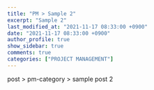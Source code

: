 ```yaml
---
title: "PM > Sample 2"
excerpt: "Sample 2"
last_modified_at: "2021-11-17 08:33:00 +0900"
date: "2021-11-17 08:33:00 +0900"
author_profile: true
show_sidebar: true
comments: true
categories: ["PROJECT MANAGEMENT"]
---
```


post > pm-category > sample post 2